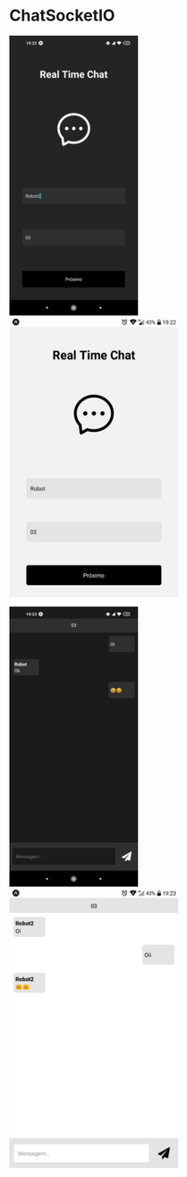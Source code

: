 # ChatSocketIO

<p float="left">
  <img src="./pics/tela_1.jpeg" height="500" />
  <img src="./pics/tela_3.jpeg" height="500" />
</p>

<p float="left">
  <img src="./pics/tela_2.jpeg" height="500" />
  <img src="./pics/tela_4.jpeg" height="500" />
</p>
